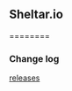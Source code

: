 ## Sheltar.io
========
### Change log ###

[releases](https://github.com/prazma/sheltar.io/releases)

